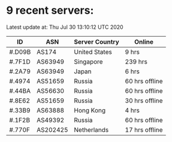 # 9 recent servers:

Latest update at: Thu Jul 30 13:10:12 UTC 2020

| ID | ASN | Server Country | Online |
| -- | --- | -------------- | ------ |
| #.D09B | AS174 | United States | 9 hrs |
| #.7F1D | AS63949 | Singapore | 239 hrs |
| #.2A79 | AS63949 | Japan | 6 hrs |
| #.4974 | AS51659 | Russia | 60 hrs offline |
| #.44BA | AS56630 | Russia | 60 hrs offline |
| #.8E62 | AS51659 | Russia | 30 hrs offline |
| #.33B9 | AS63888 | Hong Kong | 4 hrs |
| #.1F2B | AS49392 | Russia | 60 hrs offline |
| #.770F | AS202425 | Netherlands | 17 hrs offline |

